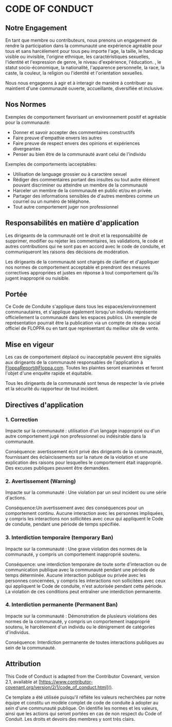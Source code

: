 # CODE OF CONDUCT

## Notre Engagement

En tant que membre ou contributeurs, nous prenons un engagement de rendre la participation dans la communauté une expérience agréable pour tous et sans harcèlement pour tous peu importe l'age, la taille,
le handicap visible ou invisible, l'origine ethnique, les caractéristiques sexuelles, l'identité et l'expression de genre, le niveau d'expérience, l'éducation. , le statut socio-économique, la nationalité,
l'apparence personnelle, la race, la caste, la couleur, la religion ou l'identité et l'orientation sexuelles.

Nous nous engageons à agir et à interagir de manière à contribuer au maintient d'une communauté ouverte, accueillante, diversifiée et inclusive.


## Nos Normes

Exemples de comportement favorisant un environnement positif et agréable pour la communauté:
* Donner et savoir accepter des commentaires constructifs
* Faire preuve d'empathie envers les autres
* Faire preuve de respect envers des opinions et expériences divergeantes
* Penser au bien être de la communauté avant celui de l'individu


Exemples de comportements iacceptables:

* Utilisation de language grossier ou à caractère sexuel
* Rédiger des commentaires portant des insultes ou tout autre élément pouvant discriminer ou atteindre un membre de la communauté
* Harceler un membre de la communauté en public et/ou en privée.
* Partager des informations sensibles de d'autres membres comme un courriel ou un numéro de téléphone.
* Tout autre comportement juger non professionnel

## Responsabilités en matière d'application

Les dirigeants de la communauté ont le droit et la responsabilité de supprimer, modifier ou rejeter les commentaires,
les validations, le code et autres contributions qui ne sont pas en accord avec le code de conduite, et communiqueront les raisons des décisions de modération.

Les dirigeants de la communauté sont chargés de clarifier et d'appliquer nos normes de comportement acceptable et prendront des mesures correctives appropriées et
justes en réponse à tout comportement qu'ils jugent inapproprié ou nuisible.

## Portée

Ce Code de Conduite s'applique dans tous les espaces/environnement communautaires, et s'applique également lorsqu'un individu représente officiellement la communauté dans les espaces publics.
Un exemple de représentation pourrait être la publication via un compte de réseau social officiel de FLOPPA ou en tant que représentant du meilleur site de vente.

## Mise en vigeur
Les cas de comportement déplacé ou  inacceptable peuvent être signalés aux dirigeants de la communauté responsables de l'application à [FloppaReport@Floppa.com](). Toutes les plaintes seront examinées et feront l'objet d'une enquête rapide et équitable.

Tous les dirigeants de la communauté sont tenus de respecter la vie privée et la sécurité du rapporteur de tout incident.

## Directives d'application

### 1. Correction
Impacte sur la communauté :
utilisation d'un langage inapproprié ou d'un autre comportement jugé non professionnel ou indésirable dans la communauté.

Conséquence:
avertissement écrit privé des dirigeants de la communauté, fournissant des éclaircissements sur
la nature de la violation et une explication des raisons pour lesquelles le comportement était
inapproprié. Des excuses publiques peuvent être demandées.
### 2. Avertissement (Warning)
Impacte sur la communauté : Une violation par un seul incident ou une série d'actions.

Conséquence:Un avertissement avec des conséquences pour un comportement continu. Aucune interaction avec les personnes impliquées, y compris les interactions non sollicitées avec ceux qui appliquent le Code de conduite,
pendant une période de temps spécifiée. 
### 3. Interdiction temporaire (temporary Ban)
Impacte sur la communauté : Une grave violation des normes de la communauté, y compris un comportement inapproprié soutenu.

Conséquence: une interdiction temporaire de toute sorte d'interaction ou de communication publique avec la communauté pendant une période de temps déterminée. Aucune interaction publique ou privée avec les personnes concernées, y compris les interactions non sollicitées avec ceux qui appliquent le Code de conduite, n'est autorisée pendant cette période. La violation de ces conditions peut entraîner une interdiction permanente.

### 4. Interdiction permanente (Permanent Ban)
Impacte sur la communauté : Démonstration de plusieurs violations des normes de la communauté, y compris un comportement inapproprié soutenu, le harcèlement d'un individu ou le dénigrement de catégories d'individus.

Conséquence: Interdiction permanente de toutes interactions publiques au sein de la communauté.

## Attribution

This Code of Conduct is adapted from the Contributor Covenant,
version 2.1, available at
[https://www.contributor-covenant.org/version/2/1/code_of_conduct.html]().

Ce template a été utilisée puisqu'il réflète les valeurs recherchées par notre équipe et constitu un modèle complet de code de conduite à adopter au sein d'une communauté publique. On identifie les normes et les valeurs, ainsi que les actions qui seront portées en cas de non respect du Code of Conduit. Les droits et devoirs des membres y sont très clairs.